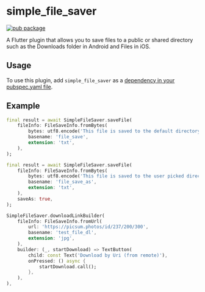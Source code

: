 # simple_file_saver

[![pub package](https://img.shields.io/pub/v/simple_file_saver.svg)](https://pub.dev/packages/simple_file_saver)


A Flutter plugin that allows you to save files to a public or shared directory such as 
the Downloads folder in Android and Files in iOS.

## Usage

To use this plugin, add `simple_file_saver` as a [dependency in your pubspec.yaml file](https://flutter.dev/docs/development/platform-integration/platform-channels).

## Example

```dart
final result = await SimpleFileSaver.saveFile(
    fileInfo: FileSaveInfo.fromBytes(
        bytes: utf8.encode('This file is saved to the default directory'),
        basename: 'file_save',
        extension: 'txt',
    ),
);

final result = await SimpleFileSaver.saveFile(
    fileInfo: FileSaveInfo.fromBytes(
        bytes: utf8.encode('This file is saved to the user picked directory'),
        basename: 'file_save_as',
        extension: 'txt',
    ),
    saveAs: true,
);

SimpleFileSaver.downloadLinkBuilder(
    fileInfo: FileSaveInfo.fromUrl(
        url: 'https://picsum.photos/id/237/200/300',
        basename: 'test_file_dl',
        extension: 'jpg',
    ),
    builder: (_, startDownload) => TextButton(
        child: const Text('Download by Uri (from remote)'),
        onPressed: () async {
            startDownload.call();
        },
    ),
),
```
